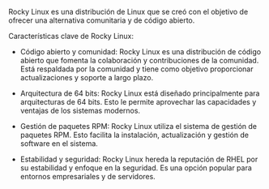 Rocky Linux es una distribución de Linux que se creó con el objetivo de ofrecer una alternativa comunitaria y de código abierto.

Características clave de Rocky Linux:

- Código abierto y comunidad: Rocky Linux es una distribución de código abierto que fomenta la colaboración y contribuciones de la comunidad. 
  Está respaldada por la comunidad y tiene como objetivo proporcionar actualizaciones y soporte a largo plazo.

- Arquitectura de 64 bits: Rocky Linux está diseñado principalmente para arquitecturas de 64 bits. Esto le permite aprovechar las capacidades y ventajas de los sistemas modernos.

- Gestión de paquetes RPM: Rocky Linux utiliza el sistema de gestión de paquetes RPM. Esto facilita la instalación, actualización y gestión de software en el sistema.

- Estabilidad y seguridad: Rocky Linux hereda la reputación de RHEL por su estabilidad y enfoque en la seguridad. Es una opción popular para entornos empresariales y de servidores.
